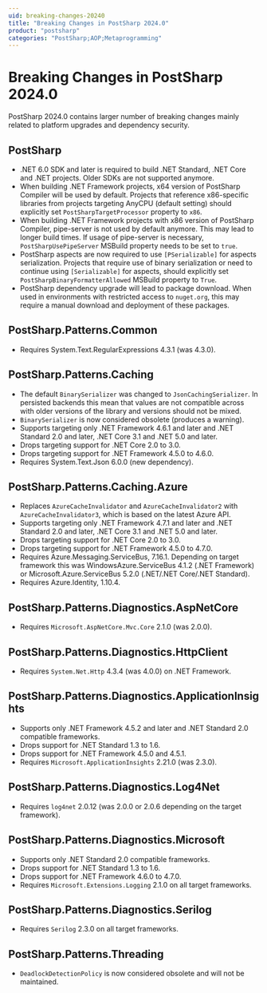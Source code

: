 ```yaml
---
uid: breaking-changes-20240
title: "Breaking Changes in PostSharp 2024.0"
product: "postsharp"
categories: "PostSharp;AOP;Metaprogramming"
---
```

# Breaking Changes in PostSharp 2024.0

PostSharp 2024.0 contains larger number of breaking changes mainly related to platform upgrades and dependency security.

## PostSharp
* .NET 6.0 SDK and later is required to build .NET Standard, .NET Core and .NET projects. Older SDKs are not supported anymore.
* When building .NET Framework projects, x64 version of PostSharp Compiler will be used by default. 
  Projects that reference x86-specific libraries from projects targeting AnyCPU (default setting) should explicitly set `PostSharpTargetProcessor` property to `x86`.
* When building .NET Framework projects with x86 version of PostSharp Compiler, pipe-server is not used by default anymore. This may lead to longer build times.
  If usage of pipe-server is necessary, `PostSharpUsePipeServer` MSBuild property needs to be set to `true`.
* PostSharp aspects are now required to use `[PSerializable]` for aspects serialization. 
  Projects that require use of binary serialization or need to continue using `[Serializable]` for aspects, should explicitly set `PostSharpBinaryFormatterAllowed` MSBuild property to `True`.
* PostSharp dependency upgrade will lead to package download. When used in environments with restricted access to `nuget.org`, this may require a manual download and deployment of these packages.

## PostSharp.Patterns.Common
* Requires System.Text.RegularExpressions 4.3.1 (was 4.3.0).

## PostSharp.Patterns.Caching
* The default `BinarySerializer` was changed to `JsonCachingSerializer`. In persisted backends this mean that values are not compatible across with older versions of the library and versions should not be mixed.
* `BinarySerializer` is now considered obsolete (produces a warning).
* Supports targeting only .NET Framework 4.6.1 and later and .NET Standard 2.0 and later, .NET Core 3.1 and .NET 5.0 and later.
* Drops targeting support for .NET Core 2.0 to 3.0.
* Drops targeting support for .NET Framework 4.5.0 to 4.6.0.
* Requires System.Text.Json 6.0.0 (new dependency).

## PostSharp.Patterns.Caching.Azure
* Replaces `AzureCacheInvalidator` and `AzureCacheInvalidator2` with `AzureCacheInvalidator3`, which is based on the latest Azure API.
* Supports targeting only .NET Framework 4.7.1 and later and .NET Standard 2.0 and later, .NET Core 3.1 and .NET 5.0 and later.
* Drops targeting support for .NET Core 2.0 to 3.0.
* Drops targeting support for .NET Framework 4.5.0 to 4.7.0.
* Requires Azure.Messaging.ServiceBus, 7.16.1. Depending on target framework this was WindowsAzure.ServiceBus 4.1.2 (.NET Framework) or Microsoft.Azure.ServiceBus 5.2.0 (.NET/.NET Core/.NET Standard). 
* Requires Azure.Identity, 1.10.4.

## PostSharp.Patterns.Diagnostics.AspNetCore
* Requires `Microsoft.AspNetCore.Mvc.Core` 2.1.0 (was 2.0.0).

## PostSharp.Patterns.Diagnostics.HttpClient
* Requires `System.Net.Http` 4.3.4 (was 4.0.0) on .NET Framework.

## PostSharp.Patterns.Diagnostics.ApplicationInsights
* Supports only .NET Framework 4.5.2 and later and .NET Standard 2.0 compatible frameworks.
* Drops support for .NET Standard 1.3 to 1.6.
* Drops support for .NET Framework 4.5.0 and 4.5.1.
* Requires `Microsoft.ApplicationInsights` 2.21.0 (was 2.3.0).

## PostSharp.Patterns.Diagnostics.Log4Net
* Requires `log4net` 2.0.12 (was 2.0.0 or 2.0.6 depending on the target framework).

## PostSharp.Patterns.Diagnostics.Microsoft
* Supports only .NET Standard 2.0 compatible frameworks.
* Drops support for .NET Standard 1.3 to 1.6.
* Drops support for .NET Framework 4.6.0 to 4.7.0.
* Requires `Microsoft.Extensions.Logging` 2.1.0 on all target frameworks.

## PostSharp.Patterns.Diagnostics.Serilog
* Requires `Serilog` 2.3.0 on all target frameworks.

## PostSharp.Patterns.Threading
* `DeadlockDetectionPolicy` is now considered obsolete and will not be maintained.